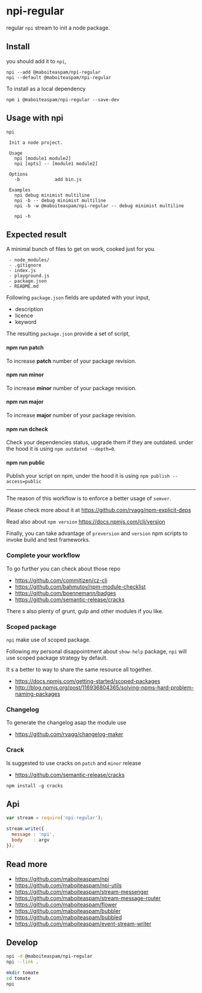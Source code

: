 # npi-regular

regular `npi` stream to init a node package.

## Install

you should add it to `npi`,

    npi --add @maboiteaspam/npi-regular
    npi --default @maboiteaspam/npi-regular


To install as a local dependency

    npm i @maboiteaspam/npi-regular --save-dev

## Usage with npi

    npi

     Init a node project.

     Usage
       npi [module1 module2]
       npi [opts] -- [module1 module2]

     Options
       -b             add bin.js

     Examples
       npi debug minimist multiline
       npi -b -- debug minimist multiline
       npi -b -w @maboiteaspam/npi-regular -- debug minimist multiline

       npi -h

## Expected result

A minimal bunch of files to get on work, cooked just for you.

```
 - node_modules/
 - .gitignore
 - index.js
 - playground.js
 - package.json
 - README.md
```

Following `package.json` fields are updated with your input,

- description
- licence
- keyword

The resulting `package.json` provide a set of script,

#### npm run patch

To increase __patch__ number of your package revision.

#### npm run minor

To increase __minor__ number of your package revision.

#### npm run major

To increase __major__ number of your package revision.

#### npm run dcheck

Check your dependencies status,
upgrade them if they are outdated.
under the hood it is using `npm outdated --depth=0`.

#### npm run public

Publish your script on npm,
under the hood it is using `npm publish --access=public`

__________

The reason of this workflow is to enforce a better usage of `semver`.

Please check more about it at https://github.com/rvagg/npm-explicit-deps

Read also about `npm version` https://docs.npmjs.com/cli/version

Finally, you can take advantage of `preversion` and `version` npm scripts to
invoke build and test frameworks.

### Complete your workflow

To go further you can check about those repo

- https://github.com/commitizen/cz-cli
- https://github.com/bahmutov/npm-module-checklist
- https://github.com/boennemann/badges
- https://github.com/semantic-release/cracks

There s also plenty of grunt, gulp and other modules if you like.

### Scoped package

`npi` make use of scoped package.

Following my personal disappointment about `show-help` package,
`npi` will use scoped package strategy by default.

It s a better to way to share the same resource all together.

- https://docs.npmjs.com/getting-started/scoped-packages
- http://blog.npmjs.org/post/116936804365/solving-npms-hard-problem-naming-packages

### Changelog

To generate the changelog asap the module use

- https://github.com/rvagg/changelog-maker

### Crack

Is suggested to use cracks on `patch` and `minor` release

- https://github.com/semantic-release/cracks

`npm install -g cracks`

## Api

```js
var stream = require('npi-regular');

stream.write({
  message : 'npi',
  body    : argv
});

```


## Read more

- https://github.com/maboiteaspam/npi
- https://github.com/maboiteaspam/npi-utils
- https://github.com/maboiteaspam/stream-messenger
- https://github.com/maboiteaspam/stream-message-router
- https://github.com/maboiteaspam/flower
- https://github.com/maboiteaspam/bubbler
- https://github.com/maboiteaspam/bubbled
- https://github.com/maboiteaspam/event-stream-writer



## Develop

```bash
npi -d @maboiteaspam/npi-regular
npi --link .

mkdir tomate
cd tomate
npi
```
